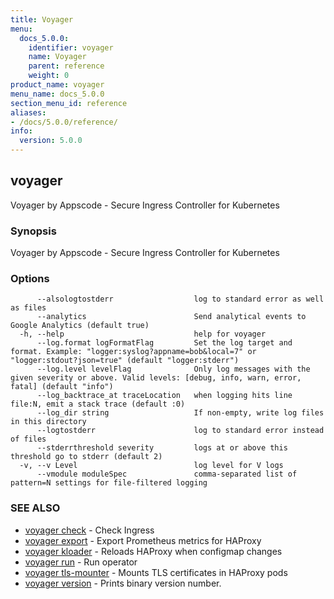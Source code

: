 ```yaml
---
title: Voyager
menu:
  docs_5.0.0:
    identifier: voyager
    name: Voyager
    parent: reference
    weight: 0
product_name: voyager
menu_name: docs_5.0.0
section_menu_id: reference
aliases:
- /docs/5.0.0/reference/
info:
  version: 5.0.0
---
```


## voyager

Voyager by Appscode - Secure Ingress Controller for Kubernetes

### Synopsis

Voyager by Appscode - Secure Ingress Controller for Kubernetes

### Options

```
      --alsologtostderr                  log to standard error as well as files
      --analytics                        Send analytical events to Google Analytics (default true)
  -h, --help                             help for voyager
      --log.format logFormatFlag         Set the log target and format. Example: "logger:syslog?appname=bob&local=7" or "logger:stdout?json=true" (default "logger:stderr")
      --log.level levelFlag              Only log messages with the given severity or above. Valid levels: [debug, info, warn, error, fatal] (default "info")
      --log_backtrace_at traceLocation   when logging hits line file:N, emit a stack trace (default :0)
      --log_dir string                   If non-empty, write log files in this directory
      --logtostderr                      log to standard error instead of files
      --stderrthreshold severity         logs at or above this threshold go to stderr (default 2)
  -v, --v Level                          log level for V logs
      --vmodule moduleSpec               comma-separated list of pattern=N settings for file-filtered logging
```

### SEE ALSO

* [voyager check](/docs/5.0.0/reference/voyager_check)	 - Check Ingress
* [voyager export](/docs/5.0.0/reference/voyager_export)	 - Export Prometheus metrics for HAProxy
* [voyager kloader](/docs/5.0.0/reference/voyager_kloader)	 - Reloads HAProxy when configmap changes
* [voyager run](/docs/5.0.0/reference/voyager_run)	 - Run operator
* [voyager tls-mounter](/docs/5.0.0/reference/voyager_tls-mounter)	 - Mounts TLS certificates in HAProxy pods
* [voyager version](/docs/5.0.0/reference/voyager_version)	 - Prints binary version number.

